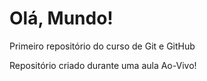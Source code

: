 # Olá, Mundo!
 Primeiro repositório do curso de Git e GitHub

Repositório criado durante uma aula Ao-Vivo!